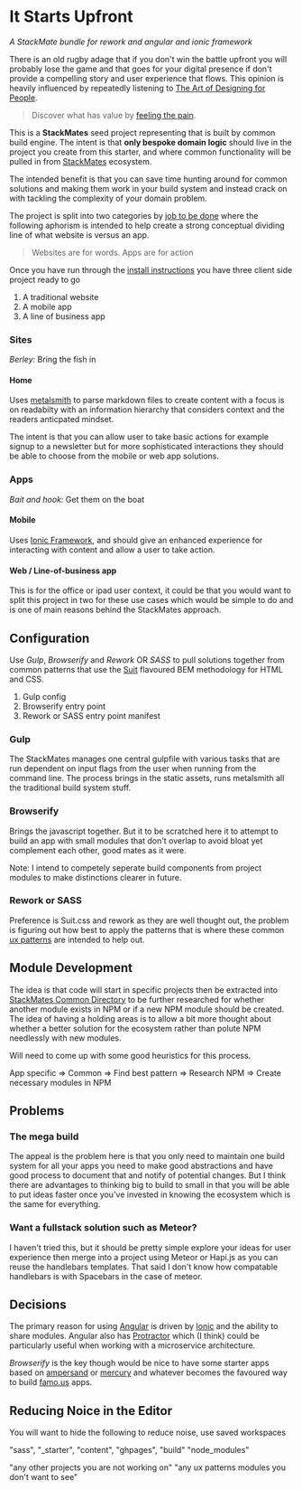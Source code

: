 
# It Starts Upfront

*A StackMate bundle for rework and angular and ionic framework*

There is an old rugby adage that if you don't win the battle upfront you will probably lose the game and that goes for your digital presence if don't provide a compelling story and user experience that flows. This opinion is heavily influenced by repeatedly listening to [The Art of Designing for People](http://drt.fm/ryan-singer/).


> Discover what has value by [feeling the pain](./feel-the-pain).


This is a  **StackMates** seed project representing that is built by common build engine. The intent is that **only bespoke domain logic** should live in the project you create from this starter, and where common functionality will be pulled in from [StackMates](https://github.com/dreamineering/stackmates) ecosystem.

The intended benefit is that you can save time hunting around for common solutions and making them work in your build system and instead crack on with tackling the complexity of your domain problem.


The project is split into two categories by [job to be done](http://jobstobedone.org/) where the following aphorism is intended to help create a strong conceptual dividing line of what website is versus an app. 

> Websites are for words. Apps are for action

Once you have run through the [install instructions](https://github.com/stackmates/stackmates) you have three client side project ready to go

1. A traditional website
2. A mobile app
3. A line of business app

### Sites

*Berley:* Bring the fish in

#### Home

Uses [metalsmith](http://metalsmith.io) to parse markdown files to create content with a focus is on readabilty with an information hierarchy that considers context and the readers anticpated mindset. 

The intent is that you can allow user to take basic actions for example signup to a newsletter but for more sophisticated interactions they should be able to choose from the mobile or web app solutions.

### Apps

*Bait and hook:* Get them on the boat

#### Mobile

Uses [Ionic Framework](http://ionicframework.com/), and should give an enhanced experience for interacting with content and allow a user to take action.


#### Web / Line-of-business app

This is for the office or ipad user context, it could be that you would want to split this project in two for these use cases which would be simple to do and is one of main reasons behind the StackMates approach.


## Configuration

Use *Gulp*, *Browserify* and *Rework* OR *SASS* to pull solutions together from common patterns that use the [Suit](http://suitcss.github.io/) flavoured BEM methodology for HTML and CSS.

1. Gulp config
2. Browserify entry point
3. Rework or SASS entry point manifest


### Gulp

The StackMates manages one central gulpfile with various tasks that are run dependent on input flags from the user when running from the command line. The process brings in the static assets, runs metalsmith all the traditional build system stuff. 

### Browserify

Brings the javascript together. But it to be scratched here it to attempt to build an app with small modules that don't overlap to avoid bloat yet complement each other, good mates as it were.

Note: I intend to competely seperate build components from project modules to make distinctions clearer in future.

### Rework or SASS

Preference is Suit.css and rework as they are well thought out, the problem is figuring out how best to apply the patterns that is where these common [ux patterns](https://github.com/stackmates/stackmates/tree/master/client/src/common) are intended to help out.


## Module Development

The idea is that code will start in specific projects then be extracted into [StackMates Common Directory](https://github.com/stackmates/stackmates/tree/master/client/src/common) to be further researched for whether another module exists in NPM or if a new NPM module should be created. The idea of having a holding areas is to allow a bit more thought about whether a better solution for the ecosystem rather than polute NPM needlessly with new modules.

Will need to come up with some good heuristics for this process.

App specific => Common => Find best pattern => Research NPM => Create necessary modules in NPM



## Problems

### The mega build

The appeal is the problem here is that you only need to maintain one build system for all your apps you need to make good abstractions and have good process to document that and notify of potential changes. But I think there are advantages to thinking big to build to small in that you will be able to put ideas faster once you've invested in knowing the ecosystem which is the same for everything.


### Want a fullstack solution such as Meteor? 

I haven't tried this, but it should be pretty simple explore your ideas for user experience then merge into a project using Meteor or Hapi.js as you can reuse the handlebars templates. That said I don't know how compatable handlebars is with Spacebars in the case of meteor.


## Decisions

The primary reason for using [Angular](https://angularjs.org/) is driven by [Ionic](http://ionicframework.com/) and the ability to share modules. Angular also has [Protractor](http://ionicframework.com/) which (I think) could be particularly useful when working with a microservice architecture.

*Browserify* is the key though would be nice to have some starter apps based on [ampersand](http://ampersandjs.com/) or [mercury](https://github.com/Raynos/mercury) and whatever becomes the favoured way to build [famo.us](http://famo.us/) apps.


## Reducing Noice in the Editor

You will want to hide the following to reduce noise, use saved workspaces

"sass",
"_starter",
"content",
"ghpages",
"build"
"node_modules"


"any other projects you are not working on"
"any ux patterns modules you don't want to see"

